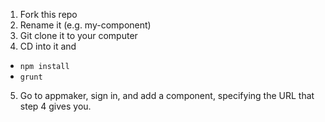 
1. Fork this repo
2. Rename it (e.g. my-component)
3. Git clone it to your computer
4. CD into it and

* `npm install`
* `grunt`

5. Go to appmaker, sign in, and add a component, specifying the URL that step 4 gives you.
